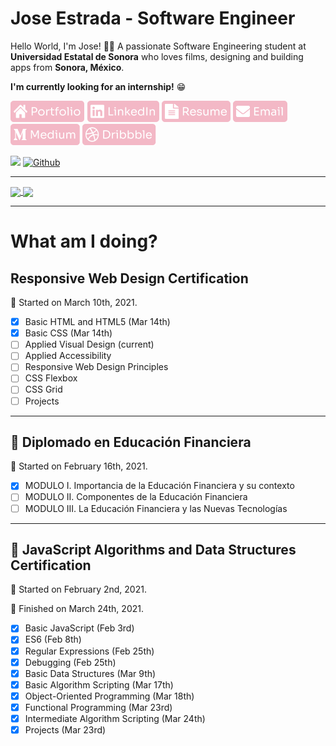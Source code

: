 # Jose Estrada - Software Engineer

Hello World, I'm Jose! 👋🏽 A passionate Software Engineering student at **Universidad Estatal de Sonora** who loves films, designing and building apps from **Sonora, México**.

**I'm currently looking for an internship!** 😁

[![alt text][1.1]][1]
[![alt text][2.1]][2]
[![alt text][3.1]][3]
[![alt text][4.1]][4]
[![alt text][5.1]][5]
[![alt text][6.1]][6]

![](https://visitor-badge.laobi.icu/badge?page_id=nadiemedicejose.nadiemedicejose) [![Github](https://img.shields.io/github/followers/nadiemedicejose?label=Follow&style=social)](https://github.com/nadiemedicejose)

<hr>

<a href="https://github.com/nadiemedicejose">
  <img align="center" src="https://github-readme-stats.vercel.app/api/top-langs/?username=nadiemedicejose&title_color=F3B8C6&theme=dracula" />
</a>
<a href="https://github.com/nadiemedicejose">
  <img align="center" src="https://github-readme-stats.vercel.app/api?username=nadiemedicejose&title_color=F3B8C6&show_icons=true&count_private=true&theme=dracula" />
</a>

<hr>

# What am I doing?

## Responsive Web Design Certification
🚩 Started on March 10th, 2021.

* [x] Basic HTML and HTML5 (Mar 14th)
* [x] Basic CSS (Mar 14th)
* [ ] Applied Visual Design (current)
* [ ] Applied Accessibility
* [ ] Responsive Web Design Principles
* [ ] CSS Flexbox
* [ ] CSS Grid
* [ ] Projects

<hr>

## 📒 Diplomado en Educación Financiera
🚩 Started on February 16th, 2021.

* [x] MODULO I. Importancia de la Educación Financiera y su contexto
* [ ] MODULO II. Componentes de la Educación Financiera
* [ ] MODULO III. La Educación Financiera y las Nuevas Tecnologías

<hr>

## 📕 JavaScript Algorithms and Data Structures Certification
🚩 Started on February 2nd, 2021.

🏁 Finished on March 24th, 2021.

* [x] Basic JavaScript (Feb 3rd)
* [x] ES6 (Feb 8th)
* [x] Regular Expressions (Feb 25th)
* [x] Debugging (Feb 25th)
* [x] Basic Data Structures (Mar 9th)
* [x] Basic Algorithm Scripting (Mar 17th)
* [x] Object-Oriented Programming (Mar 18th)
* [x] Functional Programming (Mar 23rd)
* [x] Intermediate Algorithm Scripting (Mar 24th)
* [x] Projects (Mar 23rd)

[1.1]: /tags/Portfolio.png "Portfolio icon button"
[2.1]: /tags/LinkedIn.png "LinkedIn icon button"
[3.1]: /tags/Resume.png "Resume icon button"
[4.1]: /tags/Email.png "Email icon button"
[5.1]: /tags/Medium.png "Medium icon button"
[6.1]: /tags/Dribbble.png "Dribble icon button"

[1]: https://nadiemedicejose.netlify.app
[2]: https://www.linkedin.com/in/nadiemedicejose/
[3]: https://drive.google.com/file/d/1yrHf5Ih6bHfTnGi5nTcJVWxMQnFs4TlA/view?usp=sharing
[4]: mailto:j.estrada49@icloud.com
[5]: https://nadiemedicejose.medium.com
[6]: https://dribbble.com/nadiemedicejose
